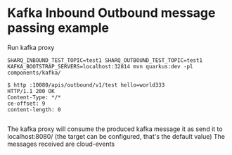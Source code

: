 # Kafka Inbound Outbound message passing example

Run kafka proxy
```
SHARQ_INBOUND_TEST_TOPIC=test1 SHARQ_OUTBOUND_TEST_TOPIC=test1 KAFKA_BOOTSTRAP_SERVERS=localhost:32814 mvn quarkus:dev -pl components/kafka/
```

```
$ http :10080/apis/outbound/v1/test hello=world333
HTTP/1.1 200 OK
Content-Type: */*
ce-offset: 9
content-length: 0


```

The kafka proxy will consume the produced kafka message it as send it to localhost:8080/ (the target can be configured, that's the default value)
The messages received are cloud-events 
